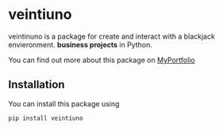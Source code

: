 # veintiuno
veintinuno is a package for create and interact with a blackjack envieronment.
**business projects** in Python.

You can find out more about this package
on [MyPortfolio](https://lequispep.com)

## Installation
You can install this package using

```
pip install veintiuno
```